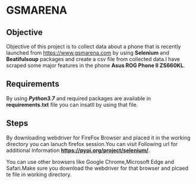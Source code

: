 # GSMARENA

## Objective

Objective of this project is to collect data about a phone that is recently launched from https://www.gsmarena.com by using **Selenium**
and **Beatifulsoup** packages and create a csv file from collected data.I have scraped some major features in the phone **Asus ROG Phone II ZS660KL**.

## Requirements

By using ***Python3.7*** and required packages are available in **requirements.txt** file you can insatll by using that file.

## Steps

By downloading webdriver for FireFox Browser and placed it in the working directory you can lanuch firefox session.You can visit Following url for additional Information **https://pypi.org/project/selenium/**.

You can use other browsers like Google Chrome,Microsoft Edge and Safari.Make sure you download the webdriver for that browser and plcaed te file in working directory.
